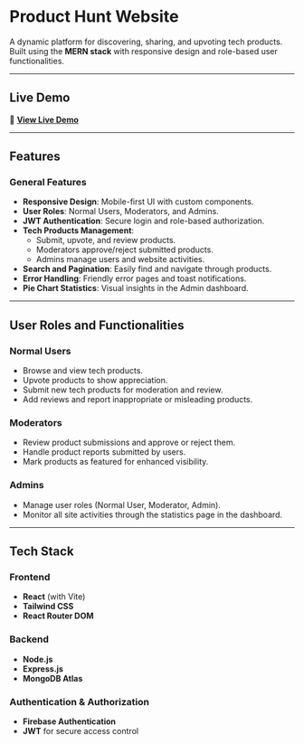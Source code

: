 # Product Hunt Website

A dynamic platform for discovering, sharing, and upvoting tech products. Built using the **MERN stack** with responsive design and role-based user functionalities.

---

## Live Demo

🔗 **[View Live Demo](https://your-live-demo-link.com)**  


---

## Features

### General Features
- **Responsive Design**: Mobile-first UI with custom components.
- **User Roles**: Normal Users, Moderators, and Admins.
- **JWT Authentication**: Secure login and role-based authorization.
- **Tech Products Management**:
  - Submit, upvote, and review products.
  - Moderators approve/reject submitted products.
  - Admins manage users and website activities.
- **Search and Pagination**: Easily find and navigate through products.
- **Error Handling**: Friendly error pages and toast notifications.
- **Pie Chart Statistics**: Visual insights in the Admin dashboard.

---

## User Roles and Functionalities

### **Normal Users**
- Browse and view tech products.
- Upvote products to show appreciation.
- Submit new tech products for moderation and review.
- Add reviews and report inappropriate or misleading products.

### **Moderators**
- Review product submissions and approve or reject them.
- Handle product reports submitted by users.
- Mark products as featured for enhanced visibility.

### **Admins**
- Manage user roles (Normal User, Moderator, Admin).
- Monitor all site activities through the statistics page in the dashboard.

---

## Tech Stack

### Frontend
- **React** (with Vite)
- **Tailwind CSS**
- **React Router DOM**

### Backend
- **Node.js**
- **Express.js**
- **MongoDB Atlas** 

### Authentication & Authorization
- **Firebase Authentication**
- **JWT** for secure access control
